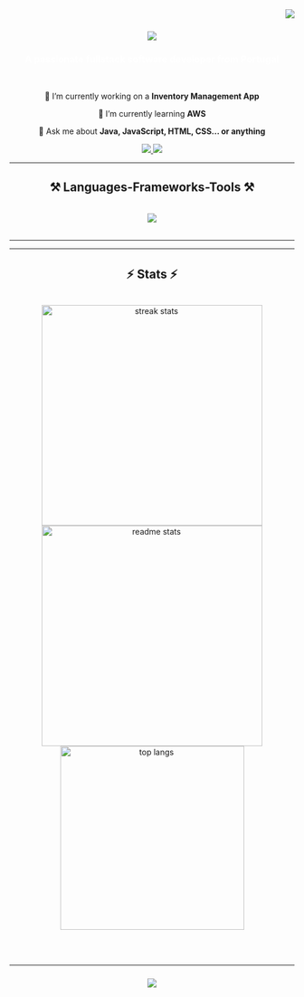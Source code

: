 <img align="right" src="https://visitor-badge.laobi.icu/badge?page_id=andreferreira75.andreferreira75" />

<h1 align="center">
    <img src="https://readme-typing-svg.herokuapp.com/?font=Righteous&size=35&center=true&vCenter=true&width=500&height=70&duration=4000&&color=FFFFFF&lines=Hi+There!+👋;+I'm+André+Ferreira!;" />
</h1>

<h3 align="center" style="color:white;">A passionate fullstack software developer from Portugal</h3>

<br/>

<div align="center">
 
 🔭 I’m currently working on a **Inventory Management App** 
 
 🌱 I’m currently learning **AWS**

 💬 Ask me about **Java, JavaScript, HTML, CSS... or anything**
 
 </div>
 
<div align="center"> 
  <a href="mailto:andreferreira.trabalho@gmail.com">
    <img src="https://img.shields.io/badge/Gmail-333333?style=for-the-badge&logo=gmail&logoColor=red" />
  </a>
  <a href="https://www.linkedin.com/in/andr%C3%A9-ferreira-/" target="_blank">
    <img src="https://img.shields.io/badge/LinkedIn-0077B5?style=for-the-badge&logo=linkedin&logoColor=white" target="_blank" />
  </a>
</div>

 <hr/>
 
<h2 align="center">⚒️ Languages-Frameworks-Tools ⚒️</h2>
<br/>
<div align="center">
    <img src="https://skillicons.dev/icons?i=java,github,mysql,vscode,spring,javascript,git,css,html,bootstrap" />
</div>

<br/>
<hr/>

<hr/>

<h2 align="center">⚡ Stats ⚡</h2>
<br>
<div align=center>
  <img width=390 src="https://streak-stats.demolab.com/?user=andreferreira75&count_private=true&theme=react&border_radius=10" alt="streak stats"/>
  <img width=390 src="https://github-readme-stats.vercel.app/api?username=andreferreira75&count_private=true&show_icons=true&theme=react&rank_icon=github&border_radius=10" alt="readme stats" />
  <br/>
  <img width=325 align="center" src="https://github-readme-stats.vercel.app/api/top-langs/?username=andreferreira75&hide=HTML&langs_count=8&layout=compact&theme=react&border_radius=10&size_weight=0.5&count_weight=0.5&exclude_repo=github-readme-stats" alt="top langs" />
</div>

<br/><br/>
<hr/>

<h3 align="center">
    <img src="https://readme-typing-svg.herokuapp.com/?font=Righteous&size=25&center=true&vCenter=true&width=500&height=70&duration=4000&color=FFFFFF&lines=Thanks+for+visiting!+✌️;+Shoot+me+a+message+on+Linkedin!;">
</h3>

<br/>
